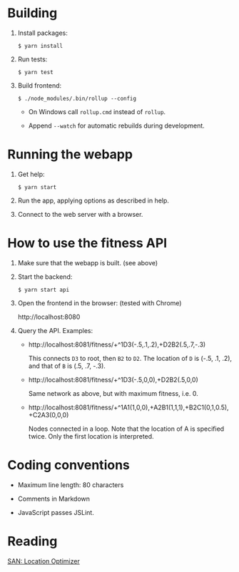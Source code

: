 Building
========

 1. Install packages:

        $ yarn install

 2. Run tests:

        $ yarn test

 3. Build frontend:

        $ ./node_modules/.bin/rollup --config

      * On Windows call `rollup.cmd` instead of `rollup`.

      * Append `--watch` for automatic rebuilds during development.


Running the webapp
==================

 1. Get help:

        $ yarn start

 2. Run the app, applying options as described in help.

 3. Connect to the web server with a browser.


How to use the fitness API
==========================

 1. Make sure that the webapp is built. (see above)

 2. Start the backend:

        $ yarn start api

 3. Open the frontend in the browser: (tested with Chrome)

    http://localhost:8080

 4. Query the API. Examples:

      - http://localhost:8081/fitness/+^1D3(-.5,.1,.2),+D2B2(.5,.7,-.3)

        This connects `D3` to root, then `B2` to `D2`. The location of
        `D` is (-.5, .1, .2), and that of `B` is (.5, .7, -.3).

       - http://localhost:8081/fitness/+^1D3(-.5,0,0),+D2B2(.5,0,0)

         Same network as above, but with maximum fitness, i.e. 0.

       - http://localhost:8081/fitness/+^1A1(1,0,0),+A2B1(1,1,1),+B2C1(0,1,0.5),+C2A3(0,0,0)
         
         Nodes connected in a loop. Note that the location of A is
         specified twice. Only the first location is interpreted.

Coding conventions
==================

  * Maximum line length: 80 characters

  * Comments in Markdown

  * JavaScript passes JSLint.


Reading
=======

[SAN: Location Optimizer][1]

[1]: https://feklee.github.io/san/notes/145c7131-6c7f-49cb-8ecc-07658b5c4a96/
